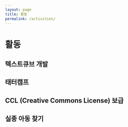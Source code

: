 ```yaml
---
layout: page
title: 활동
permalink: /activities/
---
```


활동
======

텍스트큐브 개발
-----------

태터캠프
------

CCL (Creative Commons License) 보급
-------

실종 아동 찾기
-------------

